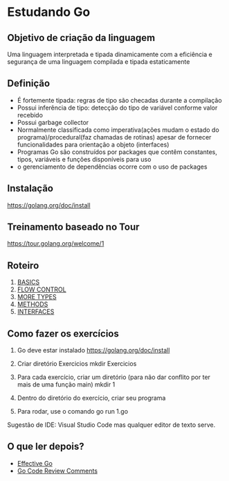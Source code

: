 # Estudando Go

## Objetivo de criação da linguagem
Uma linguagem interpretada e tipada dinamicamente com a eficiência e segurança de uma linguagem compilada e tipada estaticamente

## Definição
- É fortemente tipada: regras de tipo são checadas durante a compilação
- Possui inferência de tipo: detecção do tipo de variável conforme valor recebido
- Possui garbage collector
- Normalmente classificada como imperativa(ações mudam o estado do programa)/procedural(faz chamadas de rotinas) apesar de fornecer funcionalidades para orientação a objeto (interfaces)
- Programas Go são construídos por packages que contêm constantes, tipos, variáveis e funções disponíveis para uso
- o gerenciamento de dependências ocorre com o uso de packages

## Instalação 
https://golang.org/doc/install

## Treinamento baseado no Tour
https://tour.golang.org/welcome/1

## Roteiro
1) [BASICS](1-BASICS.md)
2) [FLOW CONTROL](2-FLOWCONTROL.md)
3) [MORE TYPES](3-MORETYPES.md)
4) [METHODS](4-METHODS.md)
5) [INTERFACES](5-INTERFACES.md)

## Como fazer os exercícios
1) Go deve estar instalado
https://golang.org/doc/install

2) Criar diretório Exercicios
mkdir Exercicios

3) Para cada exercício, criar um diretório (para não dar conflito por ter mais de uma função main)
mkdir 1

4) Dentro do diretório do exercício, criar seu programa

5) Para rodar, use o comando
go run 1.go

Sugestão de IDE: Visual Studio Code mas qualquer editor de texto serve.

## O que ler depois?
- [Effective Go](https://golang.org/doc/effective_go.html)
- [Go Code Review Comments](https://github.com/golang/go/wiki/CodeReviewComments)
